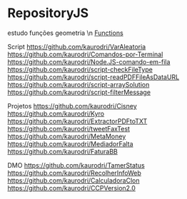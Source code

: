 # RepositoryJS

estudo funções geometria
\n [Functions](https://github.com/kaurodri/Functions)

Script
https://github.com/kaurodri/VarAleatoria
https://github.com/kaurodri/Comandos-por-Terminal
https://github.com/kaurodri/Node.JS-comando-em-fila
https://github.com/kaurodri/script-checkFileType
https://github.com/kaurodri/script-readPDFFileAsDataURL
https://github.com/kaurodri/script-arraySolution
https://github.com/kaurodri/script-filterMessage

Projetos
https://github.com/kaurodri/Cisney
https://github.com/kaurodri/Kyro
https://github.com/kaurodri/ExtractorPDFtoTXT
https://github.com/kaurodri/tweetFaxTest
https://github.com/kaurodri/MetaMoney
https://github.com/kaurodri/MediadorFalta
https://github.com/kaurodri/FaturaBB

DMO
https://github.com/kaurodri/TamerStatus
https://github.com/kaurodri/RecolherInfoWeb
https://github.com/kaurodri/CalculadoraClon
https://github.com/kaurodri/CCPVersion2.0
